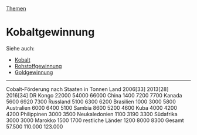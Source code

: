 [Themen](../themen.html)   

# Kobaltgewinnung

Siehe auch:
* [Kobalt](../elemente/kobalt.html)
* [Rohstoffgewinnung](../thema/rohstoffgewinnung.html)
* [Goldgewinnung](../thema/goldgewinnung.html)

---




Cobalt-Förderung nach Staaten in Tonnen
Land	2006[33]	2013[28]	2016[34]
DR Kongo	22000	54000	66000
China	1400	7200	7700
Kanada	5600	6920	7300
Russland	5100	6300	6200
Brasilien	1000	3000	5800
Australien	6000	6400	5100
Sambia	8600	5200	4600
Kuba	4000	4200	4200
Philippinen		3000	3500
Neukaledonien	1100	3190	3300
Südafrika		3000	3000
Marokko	1500		1700
restliche Länder	1200	8000	8300
Gesamt	57.500	110.000	123.000

